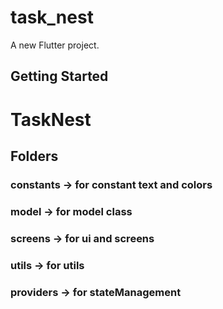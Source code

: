 # task_nest

A new Flutter project.

## Getting Started

# TaskNest 

## Folders

### constants  -> for constant text and colors 
 
### model      -> for model class
 
### screens    -> for ui and screens
 
### utils      -> for utils 
 
### providers  -> for stateManagement


 

